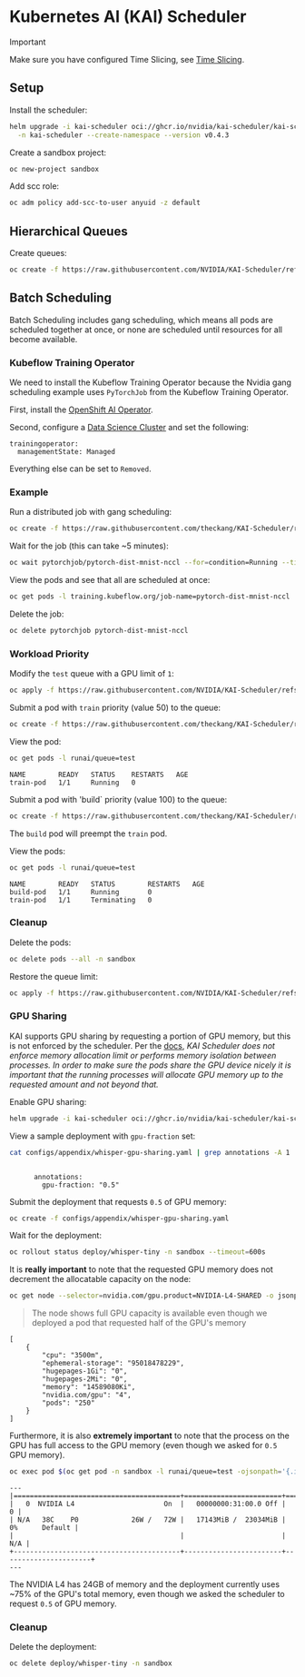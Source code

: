 # Kubernetes AI (KAI) Scheduler

> [!IMPORTANT]
> Make sure you have configured Time Slicing, see [Time Slicing](../infra/gpu-timeslice.md).

## Setup

Install the scheduler:

```bash
helm upgrade -i kai-scheduler oci://ghcr.io/nvidia/kai-scheduler/kai-scheduler \
  -n kai-scheduler --create-namespace --version v0.4.3
```

Create a sandbox project:

```bash
oc new-project sandbox
```

Add scc role:

```bash
oc adm policy add-scc-to-user anyuid -z default
```

## Hierarchical Queues
 
Create queues:

```bash
oc create -f https://raw.githubusercontent.com/NVIDIA/KAI-Scheduler/refs/heads/main/docs/quickstart/queues.yaml
```

## Batch Scheduling

Batch Scheduling includes gang scheduling, which means all pods are scheduled together at once, or none are scheduled until resources for all become available.

### Kubeflow Training Operator

We need to install the Kubeflow Training Operator because the Nvidia gang scheduling example uses `PyTorchJob` from the Kubeflow Training Operator.

First, install the [OpenShift AI Operator](https://docs.redhat.com/en/documentation/red_hat_openshift_ai_self-managed/2.19/html/installing_and_uninstalling_openshift_ai_self-managed/installing-and-deploying-openshift-ai_install#installing-the-openshift-data-science-operator_operator-install).

Second, configure a [Data Science Cluster](https://docs.redhat.com/en/documentation/red_hat_openshift_ai_self-managed/2.19/html/installing_and_uninstalling_openshift_ai_self-managed/installing-and-deploying-openshift-ai_install#installing-openshift-ai-components-using-cli_component-install) and set the following:

```text
trainingoperator:
  managementState: Managed
```

Everything else can be set to `Removed`.

### Example

Run a distributed job with gang scheduling:

```bash
oc create -f https://raw.githubusercontent.com/theckang/KAI-Scheduler/refs/heads/main/docs/batch/pytorch-job.yaml
```

Wait for the job (this can take ~5 minutes):

```bash
oc wait pytorchjob/pytorch-dist-mnist-nccl --for=condition=Running --timeout=600s -n sandbox
```

View the pods and see that all are scheduled at once:

```bash
oc get pods -l training.kubeflow.org/job-name=pytorch-dist-mnist-nccl
```

Delete the job:

```bash
oc delete pytorchjob pytorch-dist-mnist-nccl
```

### Workload Priority

Modify the `test` queue with a GPU limit of `1`:

```bash
oc apply -f https://raw.githubusercontent.com/NVIDIA/KAI-Scheduler/refs/heads/main/docs/priority/example/limited-queue.yaml
```

Submit a pod with `train` priority (value 50) to the queue:

```bash
oc create -f https://raw.githubusercontent.com/theckang/KAI-Scheduler/refs/heads/main/docs/priority/example/train-priority-pod.yaml
```

View the pod:

```bash
oc get pods -l runai/queue=test
```

```text
NAME        READY   STATUS    RESTARTS   AGE
train-pod   1/1     Running   0          
```

Submit a pod with 'build` priority (value 100) to the queue:

```bash
oc create -f https://raw.githubusercontent.com/theckang/KAI-Scheduler/refs/heads/main/docs/priority/example/build-priority-pod.yaml
```

The `build` pod will preempt the `train` pod.

View the pods:

```bash
oc get pods -l runai/queue=test
```

```text
NAME        READY   STATUS        RESTARTS   AGE
build-pod   1/1     Running       0         
train-pod   1/1     Terminating   0          
```

### Cleanup

Delete the pods:

```bash
oc delete pods --all -n sandbox
```

Restore the queue limit:

```bash
oc apply -f https://raw.githubusercontent.com/NVIDIA/KAI-Scheduler/refs/heads/main/docs/quickstart/queues.yaml
```

### GPU Sharing

KAI supports GPU sharing by requesting a portion of GPU memory, but this is not enforced by the scheduler. Per the [docs](https://github.com/NVIDIA/KAI-Scheduler/blob/main/docs/gpu-sharing/README.md), *KAI Scheduler does not enforce memory allocation limit or performs memory isolation between processes. In order to make sure the pods share the GPU device nicely it is important that the running processes will allocate GPU memory up to the requested amount and not beyond that.*

Enable GPU sharing:

```bash
helm upgrade -i kai-scheduler oci://ghcr.io/nvidia/kai-scheduler/kai-scheduler -n kai-scheduler --create-namespace --version v0.4.3 --set "global.gpuSharing=true"
```

View a sample deployment with `gpu-fraction` set:

```bash
cat configs/appendix/whisper-gpu-sharing.yaml | grep annotations -A 1
```

```text

      annotations:
        gpu-fraction: "0.5"

```

Submit the deployment that requests `0.5` of GPU memory:

```bash
oc create -f configs/appendix/whisper-gpu-sharing.yaml
```

Wait for the deployment:

```bash
oc rollout status deploy/whisper-tiny -n sandbox --timeout=600s
```

It is **really important** to note that the requested GPU memory does not decrement the allocatable capacity on the node:

```bash
oc get node --selector=nvidia.com/gpu.product=NVIDIA-L4-SHARED -o jsonpath-as-json='{.items[0].status.allocatable}'
```

> The node shows full GPU capacity is available even though we deployed a pod that requested half of the GPU's memory

```text
[
    {
        "cpu": "3500m",
        "ephemeral-storage": "95018478229",
        "hugepages-1Gi": "0",
        "hugepages-2Mi": "0",
        "memory": "14589080Ki",
        "nvidia.com/gpu": "4",
        "pods": "250"
    }
]
```

Furthermore, it is also **extremely important** to note that the process on the GPU has full access to the GPU memory (even though we asked for `0.5` GPU memory).

```bash
oc exec pod $(oc get pod -n sandbox -l runai/queue=test -ojsonpath='{.items[0].metadata.name}') -- nvidia-smi
```

```text
---
|=========================================+========================+======================|
|   0  NVIDIA L4                      On  |   00000000:31:00.0 Off |                    0 |
| N/A   38C    P0             26W /   72W |   17143MiB /  23034MiB |      0%      Default |
|                                         |                        |                  N/A |
+-----------------------------------------+------------------------+----------------------+
---
```

The NVIDIA L4 has 24GB of memory and the deployment currently uses ~75% of the GPU's total memory, even though we asked the scheduler to request `0.5` of GPU memory.

### Cleanup

Delete the deployment:

```bash
oc delete deploy/whisper-tiny -n sandbox
```
